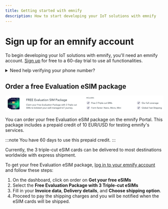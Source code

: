 ```yaml
---
title: Getting started with emnify
description: How to start developing your IoT solutions with emnify
---
```

# Sign up for an emnify account

To begin developing your IoT solutions with emnify, you'll need an emnify account.
[Sign up](https://portal.emnify.com/sign/up) for free to a 60-day trial to use all functionalities.

<details className="custom-details-troubleshooting">
  <summary>Need help verifying your phone number?</summary>
    <p>When filling out our <a href="https://portal.emnify.com/sign/up" target="_blank">sign-up form</a>, you may have issues verifying your phone number.</p>
    <p>Here are a few common error messages and what to do if you see them:</p>
    <b>SMS verification not possible</b>
    <ul>
      <li>Try registering with another phone number.</li>
      <li><a href="https://www.emnify.com/talk-to-us" target="_blank">Contact our sales team</a> to set up your account.</li>
    </ul>
    <b>You've reached the maximum login attempts</b>
    <ul>
      <li>Wait at least 10 minutes, and then try to log in again.</li>
      <li>If you've waited and your next attempt is blocked, <a href="https://www.emnify.com/talk-to-us" target="_blank">contact our sales team</a>.</li>
    </ul>
    <b>The verification code you entered is incorrect</b>
    <ul>
      <li>Re-enter your code and click <b>Verify</b> again.</li>
      <li>Click <b>Resend Code</b> and enter the new verification code once you've received it.</li>
      <li>Still having trouble? <a href="https://www.emnify.com/talk-to-us" target="_blank">Contact our sales team</a>.</li>
    </ul>
    <b>The CAPTCHA you entered is incorrect</b>
    <ul>
      <li>Re-enter the displayed CAPTCHA characters.</li>
      <li>Keep in mind that CAPTCHA shows both upper and lowercase letters, so it's important to capitalize them exactly as they're shown.</li>
      <li>Still having trouble? <a href="https://www.emnify.com/talk-to-us" target="_blank">Contact our sales team</a>.</li>
    </ul>
</details>

## Order a free Evaluation eSIM package

![Claim your free evaluation package with 3 triple-cut eSIMs to kickstart your well-managed IoT journey. Includes: Free 3 triple-cut eSIMs, form factor (Nano, Micro, Mini), our full coverage, and global fast shipping.](assets/portal-order-evaluation-pack.png)

You can order your free Evaluation eSIM package on the emnify Portal.
This package includes a prepaid credit of 10 EUR/USD for testing emnify's services.

:::note
You have 60 days to use this prepaid credit.
:::

Currently, the 3 triple-cut eSIM cards can be delivered to most destinations worldwide with express shipment.

To get your free Evaluation eSIM package, [log in to your emnify account](https://portal.emnify.com/sign) and follow these steps:

1. On the dashboard, click on order on **Get your free eSIMs**
1. Select the **Free Evaluation Package with 3 Triple-cut eSIMs**
1. Fill in your **Invoice data**, **Delivery details**, and **Choose shipping option**.
1. Proceed to pay the shipping charges and you will be notified when the eSIM cards will be shipped.
